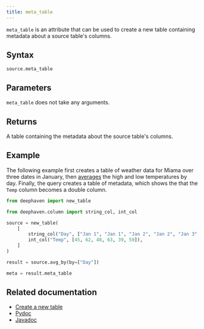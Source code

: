 ```yaml
---
title: meta_table
---
```


`meta_table` is an attribute that can be used to create a new table containing metadata about a source table's columns.

## Syntax

```
source.meta_table
```

## Parameters

`meta_table` does not take any arguments.

## Returns

A table containing the metadata about the source table's columns.

## Example

The following example first creates a table of weather data for Miama over three dates in January, then [averages](../group-and-aggregate/avgBy.md) the high and low temperatures by day. Finally, the query creates a table of metadata, which shows the that the `Temp` column becomes a double column.

```python order=source,result,meta
from deephaven import new_table

from deephaven.column import string_col, int_col

source = new_table(
    [
        string_col("Day", ["Jan 1", "Jan 1", "Jan 2", "Jan 2", "Jan 3", "Jan 3"]),
        int_col("Temp", [45, 62, 48, 63, 39, 59]),
    ]
)

result = source.avg_by(by=["Day"])

meta = result.meta_table
```

## Related documentation

- [Create a new table](../../../how-to-guides/new-and-empty-table.md#new_table)
- [Pydoc](/core/pydoc/code/deephaven.table.html#deephaven.table.Table.meta_table)
- [Javadoc](https://deephaven.io/core/javadoc/io/deephaven/engine/table/Table.html#meta())
